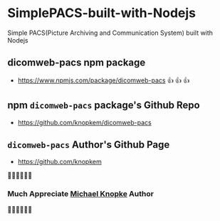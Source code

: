 # SimplePACS-built-with-Nodejs
 Simple PACS(Picture Archiving and Communication System) built with Nodejs

## dicomweb-pacs npm package
+ https://www.npmjs.com/package/dicomweb-pacs
👍 👍 👍

## npm `dicomweb-pacs` package's Github Repo
+ https://github.com/knopkem/dicomweb-pacs

## `dicomweb-pacs` Author's Github Page
+ https://github.com/knopkem

🎉🎉🎉🎉🎉🎉
### Much Appreciate [Michael Knopke](https://github.com/knopkem) Author
🎉🎉🎉🎉🎉🎉